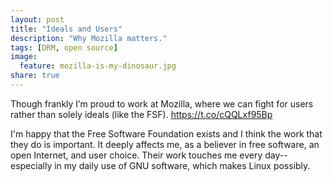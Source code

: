 ```yaml
---
layout: post
title: "Ideals and Users"
description: "Why Mozilla matters."
tags: [DRM, open source]
image:
  feature: mozilla-is-my-dinosaur.jpg
share: true  
---
```


Though frankly I’m proud to work at Mozilla, where we can fight for users rather than solely ideals (like the FSF). https://t.co/cQQLxf95Bp

I'm happy that the Free Software Foundation exists and I think the work that
they do is important. It deeply affects me, as a believer in free software,
an open Internet, and user choice. Their work touches me every day--especially
in my daily use of GNU software, which makes Linux possibly.
